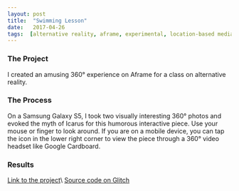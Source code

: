 ```yaml
---
layout: post
title:  "Swimming Lesson"
date:   2017-04-26
tags:  [alternative reality, aframe, experimental, location-based media, northwestern, webVR]
---
```

<!--Include screenshots-->
### The Project
I created an amusing 360&deg; experience on Aframe for a class on alternative reality.

### The Process
On a Samsung Galaxy S5, I took two visually interesting 360&deg; photos and evoked the myth of Icarus for this humorous interactive piece. Use your mouse or finger to look around. If you are on a mobile device, you can tap the icon in the lower right corner to view the piece through a 360&deg; video headset like Google Cardboard.

### Results
[Link to the project](https://icarus.glitch.me/)\\
[Source code on Glitch](https://glitch.com/edit/#!/icarus)
